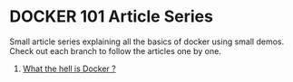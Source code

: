 # DOCKER 101 Article Series
Small article series explaining all the basics of docker using small demos. Check out each branch to follow the articles one by one.

1.  [What the hell is Docker ?](https://sam-thomas.medium.com/what-the-hell-is-this-docker-72401a414f08)